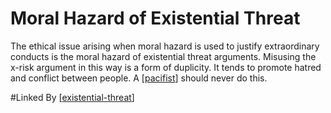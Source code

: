 # Moral Hazard of Existential Threat

The ethical issue arising when moral hazard is used to justify extraordinary conducts is the moral hazard of existential threat arguments.  Misusing the x-risk argument in this way is a form of duplicity.  It tends to promote hatred and conflict between people.  A [[pacifist]] should never do this.

#Linked By
[[existential-threat]]

[//begin]: # "Autogenerated link references for markdown compatibility"
[pacifist]: pacifist "Pacifist"
[existential-threat]: existential-threat "Existential Threat"
[//end]: # "Autogenerated link references"